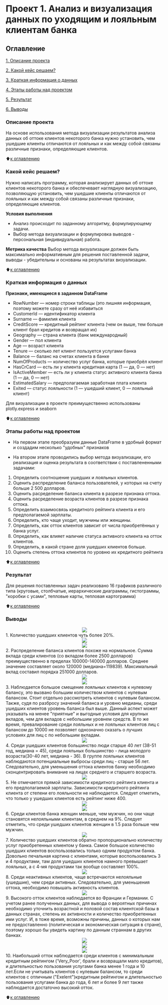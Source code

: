 # Проект 1. Анализ  и визуализация данных по уходящим и лояльным клиентам банка

## Оглавление
[1. Описание проекта](https://github.com/EkaterinaArsa/BankClientsVisual#%D0%BE%D0%BF%D0%B8%D1%81%D0%B0%D0%BD%D0%B8%D0%B5-%D0%BF%D1%80%D0%BE%D0%B5%D0%BA%D1%82%D0%B0)

[2. Какой кейс решаем?](https://github.com/EkaterinaArsa/BankClientsVisual#%D0%BE%D0%BF%D0%B8%D1%81%D0%B0%D0%BD%D0%B8%D0%B5-%D0%BF%D1%80%D0%BE%D0%B5%D0%BA%D1%82%D0%B0)

[3. Краткая информация о данных](https://github.com/EkaterinaArsa/BankClientsVisual#%D0%BE%D0%BF%D0%B8%D1%81%D0%B0%D0%BD%D0%B8%D0%B5-%D0%BF%D1%80%D0%BE%D0%B5%D0%BA%D1%82%D0%B0)

[4. Этапы работы над проектом](https://github.com/EkaterinaArsa/BankClientsVisual#%D0%BE%D0%BF%D0%B8%D1%81%D0%B0%D0%BD%D0%B8%D0%B5-%D0%BF%D1%80%D0%BE%D0%B5%D0%BA%D1%82%D0%B0)

[5. Результат](https://github.com/EkaterinaArsa/BankClientsVisual#%D0%BE%D0%BF%D0%B8%D1%81%D0%B0%D0%BD%D0%B8%D0%B5-%D0%BF%D1%80%D0%BE%D0%B5%D0%BA%D1%82%D0%B0)

[6. Выводы](https://github.com/EkaterinaArsa/BankClientsVisual#%D0%BE%D0%BF%D0%B8%D1%81%D0%B0%D0%BD%D0%B8%D0%B5-%D0%BF%D1%80%D0%BE%D0%B5%D0%BA%D1%82%D0%B0)

### Описание проекта
На основе использования метода визуализации результатов анализа данных об оттоке клиентов некоторого банка нужно установить, чем ушедшие клиенты отличаются от лояльных и как между собой связаны различные признаки, определяющие клиентов. 

:arrow_up:[к оглавлению](https://github.com/EkaterinaArsa/BankClientsVisual#%D0%BE%D0%BF%D0%B8%D1%81%D0%B0%D0%BD%D0%B8%D0%B5-%D0%BF%D1%80%D0%BE%D0%B5%D0%BA%D1%82%D0%B0)


### Какой кейс решаем?
Нужно написать программу, которая анализирует данных об оттоке клиентов некоторого банка и обеспечевает наглядную визуализацию, позволяющую установить, чем ушедшие клиенты отличаются от лояльных и как между собой связаны различные признаки, определяющие клиентов. 

**Условия выполнения**
- Анализ происходит по заданному алгоритму, формулирующему задачи.
- Выбор метода визуализации и формулировка выводов - персональная (индивидуальная) работа.

**Метрика качества**
Выбор метода визуализации должен быть максимально информативным для решения поставленной задачи, выводы - убедительны и основаны на результатах визуализации.

:arrow_up:[к оглавлению](https://github.com/EkaterinaArsa/BankClientsVisual#%D0%BE%D0%BF%D0%B8%D1%81%D0%B0%D0%BD%D0%B8%D0%B5-%D0%BF%D1%80%D0%BE%D0%B5%D0%BA%D1%82%D0%B0)

### Краткая информация о данных

**Признаки, имеющиеся в заданном DataFrame**
- RowNumber — номер строки таблицы (это лишняя информация, поэтому можете сразу от неё избавиться
- CustomerId — идентификатор клиента
- Surname — фамилия клиента
- CreditScore — кредитный рейтинг клиента (чем он выше, тем больше клиент брал кредитов и возвращал их)
- Geography — страна клиента (банк международный)
- Gender — пол клиента
- Age — возраст клиента
- Tenure — сколько лет клиент пользуется услугами банка
- Balance — баланс на счетах клиента в банке
- NumOfProducts — количество услуг банка, которые приобрёл клиент
- HasCrCard — есть ли у клиента кредитная карта (1 — да, 0 — нет)
- IsActiveMember — есть ли у клиента статус активного клиента банка (1 — да, 0 — нет)
- EstimatedSalary — предполагаемая заработная плата клиента
- Exited — статус лояльности (1 — ушедший клиент, 0 — лояльный клиент)

Для визуализации в проекте преимущественно использованы plotly.express и seaborn

:arrow_up:[к оглавлению](https://github.com/EkaterinaArsa/BankClientsVisual#%D0%BE%D0%BF%D0%B8%D1%81%D0%B0%D0%BD%D0%B8%D0%B5-%D0%BF%D1%80%D0%BE%D0%B5%D0%BA%D1%82%D0%B0)


### Этапы работы над проектом

* На первом этапе преобразуем данные DataFrame в удобный формат и создадим несколько "удобных" признаков

* На втором этапе проводились выбор метода визуализации, его реализация и оценка результата в соответствии с поставлененными задачами: 

1. Определить соотношение ушедших и лояльных клиентов.
2. Оценить распределение баланса пользователей, у которых на счету больше 2 500 долларов.
3. Оценить расределение баланса клиента в разрезе признака оттока. 
4. Оценить расределение возраста клиентов в разрезе признака оттока.
5. Определить взаимосвязь кредитного рейтинга клиента и его предполагаемой зарплаты.
6. Определить, кто чаще уходит, мужчины или женщины.
7. Определить, как отток клиентов зависит от числа приобретённых у банка услуг.
8. Определить, как влияет наличие статуса активного клиента на отток клиентов.
9. Определить, в какой стране доля ушедших клиентов больше.
10. Оценить степень оттока клиентов по уровню их кредитного рейтинга


:arrow_up:[к оглавлению](https://github.com/EkaterinaArsa/BankClientsVisual#%D0%BE%D0%BF%D0%B8%D1%81%D0%B0%D0%BD%D0%B8%D0%B5-%D0%BF%D1%80%D0%BE%D0%B5%D0%BA%D1%82%D0%B0)


### Результат

Для решения поставленных задач реализовано 16 графиков различного типа (круговые, столбчатые, иерархические диаграммы, гистограммы, "коробки с усами", тепловые карты, тепловая картограмма)

:arrow_up:[к оглавлению](https://github.com/EkaterinaArsa/BankClientsVisual#%D0%BE%D0%BF%D0%B8%D1%81%D0%B0%D0%BD%D0%B8%D0%B5-%D0%BF%D1%80%D0%BE%D0%B5%D0%BA%D1%82%D0%B0)

### Выводы

<center> <img src=https://github.com/EkaterinaArsa/BankClientsVisual/blob/master/%D0%B4%D0%B8%D0%B0%D0%B3%D1%80%D0%B0%D0%BC%D0%BC%D0%B01.png> </center>
1. Количество ушедших клиентов чуть более 20%.

<center> <img src=https://github.com/EkaterinaArsa/BankClientsVisual/blob/master/%D0%B4%D0%B8%D0%B0%D0%B3%D1%80%D0%B0%D0%BC%D0%BC%D0%B0%202.1.png> </center>
<center> <img src=https://github.com/EkaterinaArsa/BankClientsVisual/blob/master/%D0%B4%D0%B8%D0%B0%D0%B3%D1%80%D0%B0%D0%BC%D0%BC%D0%B0%202.2.png> </center>
2. Распределение баланса клиентов похоже на нормальное. Сумма вклада среди клиентов (со вкладом более 2500 долларов) преимущественно в пределах 100000-140000 долларов.  Среднее значение составляет около 120000 (медиана=119839). Максимальный вклад составил порядка 251000 долларов.

<center> <img src=https://github.com/EkaterinaArsa/BankClientsVisual/blob/master/%D0%B4%D0%B8%D0%B0%D0%B3%D1%80%D0%B0%D0%BC%D0%BC%D0%B0%203.1.png> </center>
<center> <img src=https://github.com/EkaterinaArsa/BankClientsVisual/blob/master/%D0%B4%D0%B8%D0%B0%D0%B3%D1%80%D0%B0%D0%BC%D0%BC%D0%B0%203.2.png> </center>
3. Наблюдается большое смещение лояльных клиентов к нулевому балансу, это вызвано большим количеством клиентов с нулевым балансом. Стоит отдельно рассмотреть клиентов с нулевым балансом. Также, судя по разбросу значений баланса и уровню медианы, среди ушедших клиентов уровень баланса был выше. Данный аспект может указывать на менее "приятные" и выгодные условия для крупных вкладов, чем для вкладов с небольшим уровнем средств. В то же время, превалирование среди лояльных и не лояльных клиентов лиц с балансом до 10000 не позволяет однозначно сказать о лучших условиях для лиц с по небольшим вкладам.

<center> <img src=https://github.com/EkaterinaArsa/BankClientsVisual/blob/master/%D0%B4%D0%B8%D0%B0%D0%B3%D1%80%D0%B0%D0%BC%D0%BC%D0%B0%204.1.png> </center>
4. Cреди ушедших клиентов большинство люди старше 40 лет (38-51 год, медиана = 45), среди лояльных большинство - лица молодого возраста(30-40 лет, медиана - 36). В группе лояльных клиентов наблюдаются потенциальные выбросы среди лиц - старше 56 лет. Следовательно, для уменьшения оттока клиентов банку необходимо сконцентрировать внимание на лицах среднего и старшего возраста.

<center> <img src=https://github.com/EkaterinaArsa/BankClientsVisual/blob/master/%D0%B4%D0%B8%D0%B0%D0%B3%D1%80%D0%B0%D0%BC%D0%BC%D0%B0%205.1.png> </center>
5. Не отмечается прямой зависимости кредитного рейтинга клиента и его предполагаемой зарплаты. Зависимости кредитного рейтинга клиента от степени его лояльности не наблюдается. Следует отметить, что только у ушедших клиентов есть рейтинг ниже 400.

<center> <img src=https://github.com/EkaterinaArsa/BankClientsVisual/blob/master/%D0%B4%D0%B8%D0%B0%D0%B3%D1%80%D0%B0%D0%BC%D0%BC%D0%B0%206.1.png> </center>
<center> <img src=https://github.com/EkaterinaArsa/BankClientsVisual/blob/master/%D0%B4%D0%B8%D0%B0%D0%B3%D1%80%D0%B0%D0%BC%D0%BC%D0%B0%206.2.png> </center>
6. Среди клиентов банка женщин меньше, чем мужчин, но они чаще становятся нелояльными клиентам, в среднем на 9%. Следует отметить, что среди ушедших клиентов женщин в 1.5 раза больше чем мужчин.

<center> <img src=https://github.com/EkaterinaArsa/BankClientsVisual/blob/master/%D0%B4%D0%B8%D0%B0%D0%B3%D1%80%D0%B0%D0%BC%D0%BC%D0%B0%207.1.png> </center>
7. Количество ушедших клиентов обратно пропорционально количеству услуг приобретенных клиентом у банка. Самое большое количество ушедших клиентов воспользовались только одним продуктом банка. Довольно печальная картина с клиентами, которые воспользовались 3 и 4 продуктами, там доля ушедших клиентов намного превышает лояльных, а с 4-мя продуктами так вообще составляет 100%.

<center> <img src=https://github.com/EkaterinaArsa/BankClientsVisual/blob/master/%D0%B4%D0%B8%D0%B0%D0%B3%D1%80%D0%B0%D0%BC%D0%BC%D0%B0%208.1.png> </center>
8. Среди неактивных клиентов, чаще встречаются нелояльные (ушедшие), чем среди активных. Следовательно, для уменьшения оттока, необходимо  повышать активность клиентов.

<center> <img src=https://github.com/EkaterinaArsa/BankClientsVisual/blob/master/%D0%B4%D0%B8%D0%B0%D0%B3%D1%80%D0%B0%D0%BC%D0%BC%D0%B0%209.1.png> </center>
9. Высокого отток клиентов наблюдается во Франции и Германии. С учетом ранее полученных данных, для вывода о вероятных причинах  необходимо уточнить возрастной и половой состав клиентской базы в данных странах, степень их активности и количество приобретенных ими услуг. И, в тоже время, возможны причины, данных о которых нам не предоставленно (политическая и экономическая ситуация в стране), поэтому хорошо бы увидеть картину по данным страннам в других банках.

<center> <img src=https://github.com/EkaterinaArsa/BankClientsVisual/blob/master/%D0%B4%D0%B8%D0%B0%D0%B3%D1%80%D0%B0%D0%BC%D0%BC%D0%B0%2010.1.png> </center><center> <img src=https://github.com/EkaterinaArsa/BankClientsVisual/blob/master/%D0%B4%D0%B8%D0%B0%D0%B3%D1%80%D0%B0%D0%BC%D0%BC%D0%B0%2010.2.png> </center><center> <img src=https://github.com/EkaterinaArsa/BankClientsVisual/blob/master/%D0%B4%D0%B8%D0%B0%D0%B3%D1%80%D0%B0%D0%BC%D0%BC%D0%B0%2010.3.png> </center>
10. Наибольший отток наблюдается среди клиентов с минимальным кредитным рейтингом ('Very_Poor', брали и возвращали мало кредитов), и длительностью пользования услугами банка менее 1 года и 10 лет.Если не учитывать клиентов с нулевым балансом, то среди клиентов с отличным ("Exelent")кредитным рейтингом и длительностью пользования услугами банка до года, 6 лет и более 9 лет также наблюдается достаточно высокий отток.

:arrow_up:[к оглавлению](https://github.com/EkaterinaArsa/BankClientsVisual#%D0%BE%D0%BF%D0%B8%D1%81%D0%B0%D0%BD%D0%B8%D0%B5-%D0%BF%D1%80%D0%BE%D0%B5%D0%BA%D1%82%D0%B0)